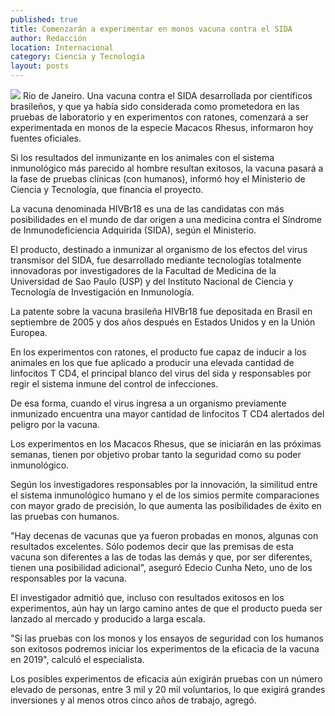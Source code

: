 ```yaml
---
published: true
title: Comenzarán a experimentar en monos vacuna contra el SIDA
author: Redacción
location: Internacional
category: Ciencia y Tecnología
layout: posts
---
```


![](http://i.imgur.com/Oye94aPm.jpg)
Rio de Janeiro. Una vacuna contra el SIDA desarrollada por científicos brasileños, y que ya había sido considerada como prometedora en las pruebas de laboratorio y en experimentos con ratones, comenzará a ser experimentada en monos de la especie Macacos Rhesus, informaron hoy fuentes oficiales.

Si los resultados del inmunizante en los animales con el sistema inmunológico más parecido al hombre resultan exitosos, la vacuna pasará a la fase de pruebas clínicas (con humanos), informó hoy el Ministerio de Ciencia y Tecnología, que financia el proyecto.

La vacuna denominada HIVBr18 es una de las candidatas con más posibilidades en el mundo de dar origen a una medicina contra el Síndrome de Inmunodeficiencia Adquirida (SIDA), según el Ministerio.

El producto, destinado a inmunizar al organismo de los efectos del virus transmisor del SIDA, fue desarrollado mediante tecnologías totalmente innovadoras por investigadores de la Facultad de Medicina de la Universidad de Sao Paulo (USP) y del Instituto Nacional de Ciencia y Tecnología de Investigación en Inmunología.

La patente sobre la vacuna brasileña HIVBr18 fue depositada en Brasil en septiembre de 2005 y dos años después en Estados Unidos y en la Unión Europea.

En los experimentos con ratones, el producto fue capaz de inducir a los animales en los que fue aplicado a producir una elevada cantidad de linfocitos T CD4, el principal blanco del virus del sida y responsables por regir el sistema inmune del control de infecciones.

De esa forma, cuando el virus ingresa a un organismo previamente inmunizado encuentra una mayor cantidad de linfocitos T CD4 alertados del peligro por la vacuna.

Los experimentos en los Macacos Rhesus, que se iniciarán en las próximas semanas, tienen por objetivo probar tanto la seguridad como su poder inmunológico.

Según los investigadores responsables por la innovación, la similitud entre el sistema inmunológico humano y el de los simios permite comparaciones con mayor grado de precisión, lo que aumenta las posibilidades de éxito en las pruebas con humanos.

"Hay decenas de vacunas que ya fueron probadas en monos, algunas con resultados excelentes. Sólo podemos decir que las premisas de esta vacuna son diferentes a las de todas las demás y que, por ser diferentes, tienen una posibilidad adicional", aseguró Edecio Cunha Neto, uno de los responsables por la vacuna.

El investigador admitió que, incluso con resultados exitosos en los experimentos, aún hay un largo camino antes de que el producto pueda ser lanzado al mercado y producido a larga escala.

"Si las pruebas con los monos y los ensayos de seguridad con los humanos son exitosos podremos iniciar los experimentos de la eficacia de la vacuna en 2019", calculó el especialista.

Los posibles experimentos de eficacia aún exigirán pruebas con un número elevado de personas, entre 3 mil y 20 mil voluntarios, lo que exigirá grandes inversiones y al menos otros cinco años de trabajo, agregó.
